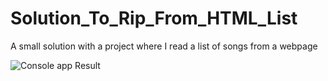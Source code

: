 # Solution_To_Rip_From_HTML_List
A small solution with a project where I read a list of songs from a webpage 

![Console app Result](https://github.com/judochampion/Solution_To_Rip_From_HTML_List/tree/master/Readme_Pictures/Console_Result.png?raw=true)

